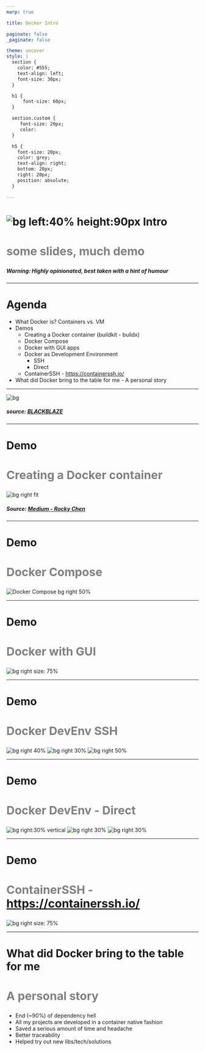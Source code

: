 ```yaml
---
marp: true

title: Docker Intro

paginate: false
_paginate: false

theme: uncover
style: |
  section {
    color: #555;
    text-align: left;
    font-size: 30px;
  }

  h1 {
      font-size: 60px;
  }

  section.custom {
     font-size: 20px;
     color: 
  }

  h5 {
    font-size: 20px;
    color: grey;
    text-align: right;
    bottom: 20px;
    right: 20px;
    position: absolute;
  }

---
```


# ![bg left:40% height:90px](https://www.docker.com/sites/default/files/d8/2019-07/horizontal-logo-monochromatic-white.png) Intro

<style scoped>
h2 {
    font-size: 30px;
    color: grey;
}
</style>
## some slides, much demo

##### Warning: Highly opinionated, best taken with a hint of humour

---

# Agenda

- What Docker is? Containers vs. VM
- Demos
  - Creating a Docker container (buildkit - buildx)
  - Docker Compose
  - Docker with GUI apps
  - Docker as Development Environment
    - SSH
    - Direct
  - ContainerSSH - https://containerssh.io/
- What did Docker bring to the table for me - A personal story

---

<!-- # What Docker is?  -->

![bg](https://www.backblaze.com/blog/wp-content/uploads/2018/06/whats-the-diff-container-vs-vm.jpg)

##### source: [BLACKBLAZE](https://www.backblaze.com/blog/vm-vs-containers/)




---

# Demo
## Creating a Docker container

![bg right fit](https://miro.medium.com/max/3600/0*CP98BIIBgMG2K3u5.png)

##### Source: [Medium - Rocky Chen](https://medium.com/swlh/understand-dockerfile-dd11746ed183)

---

# Demo
## Docker Compose

![Docker Compose bg right 50% ](https://github.com/docker/compose/raw/master/logo.png?raw=true)

--- 

# Demo
## Docker with GUI

![bg right size: 75%](https://miro.medium.com/max/1200/1*-a2_AsOLk5v4GjhdtLSGTw.png)

--- 

# Demo
## Docker DevEnv SSH

![bg right 40%](https://upload.wikimedia.org/wikipedia/commons/thumb/9/9a/Visual_Studio_Code_1.35_icon.svg/1024px-Visual_Studio_Code_1.35_icon.svg.png)
![bg right 30%](https://lh3.googleusercontent.com/pH5F_x-w_KCLIL-LgXX7EGpJMHKfUshKIQkxaqppd6MfxON-8IyCqi91t0RW9M3qzQ)
![bg right 50%](https://www.docker.com/sites/default/files/d8/styles/role_icon/public/2019-07/vertical-logo-monochromatic.png?itok=erja9lKc)

---

# Demo
## Docker DevEnv - Direct

![bg right:30% vertical](https://androidforums.com/attachments/blank-png.13613/)
![bg right 30%](https://plugins.jetbrains.com/assets/icons/jetbrains.png)
![bg right 30%](https://www.docker.com/sites/default/files/d8/styles/role_icon/public/2019-07/vertical-logo-monochromatic.png?itok=erja9lKc)

--- 

# Demo
## ContainerSSH - https://containerssh.io/

![bg right size: 75%](https://containerssh.io/images/hero-header.svg)

---

# What did Docker bring to the table for me
## A personal story

- End (~90%) of dependency hell
- All my projects are developed in a container native fashion
- Saved a serious amount of time and headache
- Better traceability
- Helped try out new libs/tech/solutions
